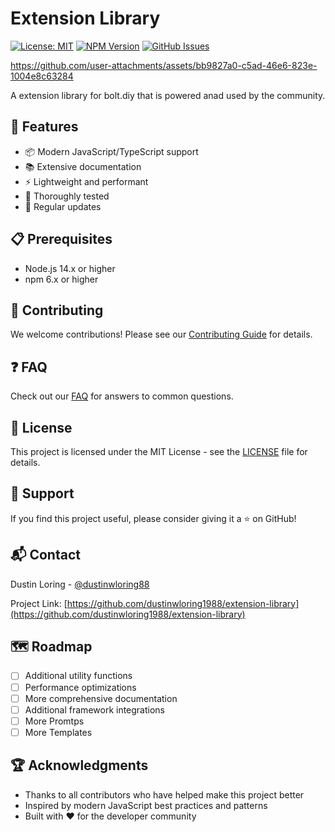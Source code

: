 # Extension Library

[![License: MIT](https://img.shields.io/badge/License-MIT-yellow.svg)](https://opensource.org/licenses/MIT)
[![NPM Version](https://img.shields.io/npm/v/extension-library.svg)](https://www.npmjs.com/package/extension-library)
[![GitHub Issues](https://img.shields.io/github/issues/dustinwloring1988/extension-library.svg)](https://github.com/dustinwloring1988/extension-library/issues)

https://github.com/user-attachments/assets/bb9827a0-c5ad-46e6-823e-1004e8c63284

A extension library for bolt.diy that is powered anad used by the community.

## 🚀 Features

- 📦 Modern JavaScript/TypeScript support
- 📚 Extensive documentation
- ⚡ Lightweight and performant
- 🧪 Thoroughly tested
- 🔄 Regular updates

## 📋 Prerequisites

- Node.js 14.x or higher
- npm 6.x or higher

## 🤝 Contributing

We welcome contributions! Please see our [Contributing Guide](CONTRIBUTING.md) for details.

## ❓ FAQ

Check out our [FAQ](FAQ.md) for answers to common questions.

## 📄 License

This project is licensed under the MIT License - see the [LICENSE](LICENSE) file for details.

## 🙏 Support

If you find this project useful, please consider giving it a ⭐️ on GitHub!

## 📬 Contact

Dustin Loring - [@dustinwloring88](https://twitter.com/dustinwloring88)

Project Link: [https://github.com/dustinwloring1988/extension-library](https://github.com/dustinwloring1988/extension-library)

## 🗺️ Roadmap

- [ ] Additional utility functions
- [ ] Performance optimizations
- [ ] More comprehensive documentation
- [ ] Additional framework integrations
- [ ] More Promtps
- [ ] More Templates

## 🏆 Acknowledgments

* Thanks to all contributors who have helped make this project better
* Inspired by modern JavaScript best practices and patterns
* Built with ❤️ for the developer community 
